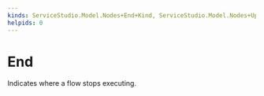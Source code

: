 ```yaml
---
kinds: ServiceStudio.Model.Nodes+End+Kind, ServiceStudio.Model.Nodes+UpdateScreen+Kind
helpids: 0
---
```


# End

Indicates where a flow stops executing.  

